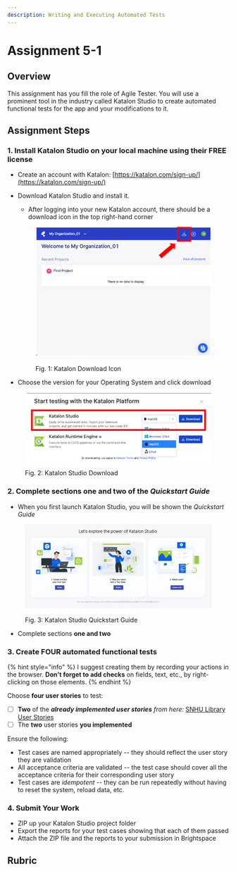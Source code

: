 ```yaml
---
description: Writing and Executing Automated Tests
---
```


# Assignment 5-1

## Overview

This assignment has you fill the role of Agile Tester. You will use a prominent tool in the industry called Katalon Studio to create automated functional tests for the app and your modifications to it.

## Assignment Steps

### 1. Install Katalon Studio on your local machine using their FREE license

* Create an account with Katalon: [https://katalon.com/sign-up/](https://katalon.com/sign-up/)
*   Download Katalon Studio and install it.&#x20;

    * After logging into your new Katalon account, there should be a download icon in the top right-hand corner

    <div data-full-width="true">

    <figure><img src="../.gitbook/assets/image (5).png" alt=""><figcaption><p>Fig. 1: Katalon Download Icon</p></figcaption></figure>

    </div>
* Choose the version for your Operating System and click download



<figure><img src="../.gitbook/assets/image (8).png" alt=""><figcaption><p>Fig. 2: Katalon Studio Download</p></figcaption></figure>

### 2. Complete sections one and two of the _Quickstart Guide_

* When you first launch Katalon Studio, you will be shown the _Quickstart Guide_

<figure><img src="../.gitbook/assets/image (9) (2).png" alt=""><figcaption><p>Fig. 3: Katalon Studio Quickstart Guide</p></figcaption></figure>

* Complete sections **one and two**

### 3. Create **FOUR** automated functional tests

{% hint style="info" %}
I suggest creating them by recording your actions in the browser. **Don't forget to add checks** on fields, text, etc., by right-clicking on those elements.
{% endhint %}

Choose **four user stories** to test:

* [ ] **Two** of the _**already implemented user stories** from here:_ [SNHU Library User Stories](../week-3/snhu-library-user-stories/)
* [ ] The **two** user stories **you implemented**

Ensure the following:

* Test cases are named appropriately -- they should reflect the user story they are validation
* All acceptance criteria are validated -- the test case should cover all the acceptance criteria for their corresponding user story
* Test cases are _idempotent_ -- they can be run repeatedly without having to reset the system, reload data, etc.

### **4. Submit Your Work**

* ZIP up your Katalon Studio project folder
* Export the reports for your test cases showing that each of them passed
* Attach the ZIP file and the reports to your submission in Brightspace

## Rubric
